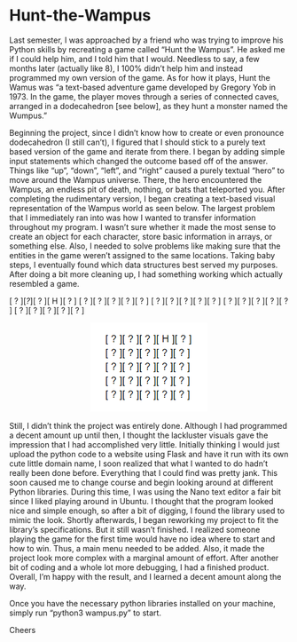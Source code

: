 # Hunt-the-Wampus

Last semester, I was approached by a friend who was trying to improve his Python skills by recreating a game called “Hunt the Wampus”. He asked me if I could help him, and I told him that I would. Needless to say, a few months later (actually like 8), I 100% didn’t help him and instead programmed my own version of the game. As for how it plays, Hunt the Wamus was “a text-based adventure game developed by Gregory Yob in 1973. In the game, the player moves through a series of connected caves, arranged in a dodecahedron [see below], as they hunt a monster named the Wumpus.” 

Beginning the project, since I didn’t know how to create or even pronounce dodecahedron (I still can’t), I figured that I should stick to a purely text based version of the game and iterate from there. I began by adding simple input statements which changed the outcome based off of the answer. Things like “up”, “down”, “left”, and “right” caused a purely textual “hero” to move around the Wampus universe. There, the hero encountered the Wampus, an endless pit of death, nothing, or bats that teleported you. After completing the rudimentary version, I began creating a text-based visual  representation of the Wampus world as seen below. The largest problem that I immediately ran into was how I wanted to transfer information throughout my program. I wasn’t sure whether it made the most sense to create an object for each character, store basic information in arrays, or something else. Also, I needed to solve problems like making sure that the entities in the game weren’t assigned to the same locations. Taking baby steps, I eventually found which data structures best served my purposes. After doing a bit more cleaning up, I had something working which actually resembled a game.

[ ? ][_?_][ ? ][ H ][ ? ]
[ ? ][ ? ][ ? ][ ? ][ ? ]
[ ? ][ ? ][ ? ][ ? ][ ? ]
[ ? ][ ? ][ ? ][ ? ][ ? ]
[ ? ][ ? ][ ? ][ ? ][ ? ]

<p align="center">
  <img src="https://github.com/ddritzenhoff/Hunt-the-Wampus/blob/master/Images/wampus_2d_matrix.PNG?raw=true" alt="Wampus 2D Matrix"/>
</p>


Still, I didn’t think the project was entirely done. Although I had programmed a decent amount up until then, I thought the lackluster visuals gave the impression that I had accomplished very little. Initially thinking I would just upload the python code to a website using Flask and have it run with its own cute little domain name, I soon realized that what I wanted to do hadn’t really been done before. Everything that I could find was pretty jank. This soon caused me to change course and begin looking around at different Python libraries. During this time, I was using the Nano text editor a fair bit since I liked playing around in Ubuntu. I thought that the program looked nice and simple enough, so after a bit of digging, I found the library used to mimic the look. Shortly afterwards, I began reworking my project to fit the library’s specifications. But it still wasn’t finished. I realized someone playing the game for the first time would have no idea where to start and how to win. Thus, a main menu needed to be added. Also, it made the project look more complex with a marginal amount of effort. After another bit of coding and a whole lot more debugging, I had a finished product. Overall, I’m happy with the result, and I learned a decent amount along the way.

Once you have the necessary python libraries installed on your machine, simply run “python3 wampus.py” to start.

Cheers

